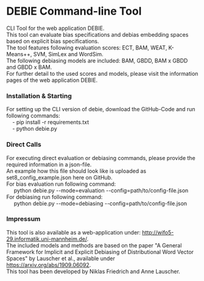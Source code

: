 # DEBIE Command-line Tool

CLI Tool for the web application DEBIE.  
This tool can evaluate bias specifications and debias embedding spaces based on explicit bias specifications.  
The tool features following evaluation scores: ECT, BAM, WEAT, K-Means++, SVM, SimLex and WordSim.  
The following debiasing models are included: BAM, GBDD, BAM x GBDD and GBDD x BAM.  
For further detail to the used scores and models, please visit the information pages of the web application DEBIE.

### Installation & Starting
For setting up the CLI version of debie, download the GitHub-Code and run following commands:  
&nbsp;&nbsp;&nbsp;&nbsp;- pip install -r requirements.txt  
&nbsp;&nbsp;&nbsp;&nbsp;- python debie.py  


### Direct Calls
For executing direct evaluation or debiasing commands, please provide the required information in a json-file.  
An example how this file should look like is uploaded as set8_config_example.json here on GitHub.  
For bias evaluation run following command:  
&nbsp;&nbsp;&nbsp;&nbsp; python debie.py --mode=evaluation --config=path/to/config-file.json  
For debiasing run following command:  
&nbsp;&nbsp;&nbsp;&nbsp; python debie.py --mode=debiasing --config=path/to/config-file.json  


### Impressum
This tool is also available as a web-application under: http://wifo5-29.informatik.uni-mannheim.de/.  
The included models and methods are based on the paper "A General Framework for Implicit and Explicit Debiasing of Distributional Word Vector Spaces" by Lauscher et al.,
available under https://arxiv.org/abs/1909.06092.  
This tool has been developed by Niklas Friedrich and Anne Lauscher.

